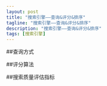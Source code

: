 ```yaml
---
layout: post
title: "搜索引擎——查询&评分&排序"
tagline: "搜索引擎——查询&评分&排序"
description: "搜索引擎——查询&评分&排序"
tags: [搜索引擎]
---
```


##查询方式

##评分算法

##搜索质量评估指标